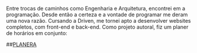 
Entre trocas de caminhos como Engenharia e Arquitetura, encontrei em a programação.
Desde então a certeza e a vontade de programar me deram uma nova razão.
Cursando a Driven, me tornei apto a desenvolver websites completos, com front-end e back-end.
Como projeto autoral, fiz um planer de horários em conjunto:


##[PLANERA](https://www.planera.online)
<!--
**FelipeMejias/FelipeMejias** is a ✨ _special_ ✨ repository because its `README.md` (this file) appears on your GitHub profile.

Here are some ideas to get you started:

- 🔭 I’m currently working on ...
- 🌱 I’m currently learning ...
- 👯 I’m looking to collaborate on ...
- 🤔 I’m looking for help with ...
- 💬 Ask me about ...
- 📫 How to reach me: ...
- 😄 Pronouns: ...
- ⚡ Fun fact: ...
-->
